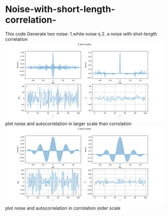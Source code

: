 # Noise-with-short-length-correlation-
This code Generate two noise:  1.white noise ƞ  2. a noise with shot-length correlation
![Plot](https://github.com/HesamDerakhshan/Noise-with-short-length-correlation-/blob/main/1lag1ta100.png)
plot noise and autocorrelation in larger scale than corrolation 
![Plot](https://github.com/HesamDerakhshan/Noise-with-short-length-correlation-/blob/main/1dahom1ta100.png)
plot noise and autocorrelation in corrolation order scale
